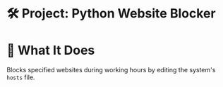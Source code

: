 # 🛠️ Project: Python Website Blocker

# 📌 What It Does

Blocks specified websites during working hours by editing the system's  `hosts` file.
